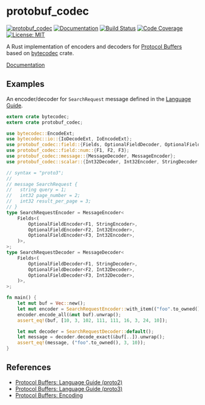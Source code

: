 protobuf_codec
==============

[![protobuf_codec](http://meritbadge.herokuapp.com/protobuf_codec)](https://crates.io/crates/protobuf_codec)
[![Documentation](https://docs.rs/protobuf_codec/badge.svg)](https://docs.rs/protobuf_codec)
[![Build Status](https://travis-ci.org/sile/protobuf_codec.svg?branch=master)](https://travis-ci.org/sile/protobuf_codec)
[![Code Coverage](https://codecov.io/gh/sile/protobuf_codec/branch/master/graph/badge.svg)](https://codecov.io/gh/sile/protobuf_codec/branch/master)
[![License: MIT](https://img.shields.io/badge/license-MIT-blue.svg)](LICENSE)

A Rust implementation of encoders and decoders for [Protocol Buffers][protobuf] based on [bytecodec] crate.

[Documentation](https://docs.rs/protobuf_codec)

Examples
--------

An encoder/decoder for `SearchRequest` message defined in the [Language Guide][proto3].

```rust
extern crate bytecodec;
extern crate protobuf_codec;

use bytecodec::EncodeExt;
use bytecodec::io::{IoDecodeExt, IoEncodeExt};
use protobuf_codec::field::{Fields, OptionalFieldDecoder, OptionalFieldEncoder};
use protobuf_codec::field::num::{F1, F2, F3};
use protobuf_codec::message::{MessageDecoder, MessageEncoder};
use protobuf_codec::scalar::{Int32Decoder, Int32Encoder, StringDecoder, StringEncoder};

// syntax = "proto3";
//
// message SearchRequest {
//   string query = 1;
//   int32 page_number = 2;
//   int32 result_per_page = 3;
// }
type SearchRequestEncoder = MessageEncoder<
    Fields<(
        OptionalFieldEncoder<F1, StringEncoder>,
        OptionalFieldEncoder<F2, Int32Encoder>,
        OptionalFieldEncoder<F3, Int32Encoder>,
    )>,
>;
type SearchRequestDecoder = MessageDecoder<
    Fields<(
        OptionalFieldDecoder<F1, StringDecoder>,
        OptionalFieldDecoder<F2, Int32Decoder>,
        OptionalFieldDecoder<F3, Int32Decoder>,
    )>,
>;

fn main() {
    let mut buf = Vec::new();
    let mut encoder = SearchRequestEncoder::with_item(("foo".to_owned(), 3, 10)).unwrap();
    encoder.encode_all(&mut buf).unwrap();
    assert_eq!(buf, [10, 3, 102, 111, 111, 16, 3, 24, 10]);

    let mut decoder = SearchRequestDecoder::default();
    let message = decoder.decode_exact(&buf[..]).unwrap();
    assert_eq!(message, ("foo".to_owned(), 3, 10));
}
```

References
----------

- [Protocol Buffers: Language Guide (proto2)][proto2]
- [Protocol Buffers: Language Guide (proto3)][proto3]
- [Protocol Buffers: Encoding][encoding]

[bytecodec]: https://github.com/sile/bytecodec
[protobuf]: https://developers.google.com/protocol-buffers/docs/overview
[proto2]: https://developers.google.com/protocol-buffers/docs/proto
[proto3]: https://developers.google.com/protocol-buffers/docs/proto3
[encoding]: https://developers.google.com/protocol-buffers/docs/encoding
